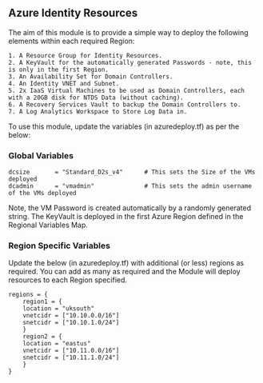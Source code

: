## Azure Identity Resources

The aim of this module is to provide a simple way to deploy the following elements within each required Region:

    1. A Resource Group for Identity Resources.
    2. A KeyVault for the automatically generated Passwords - note, this is only in the first Region. 
    3. An Availability Set for Domain Controllers.
    4. An Identity VNET and Subnet.
    5. 2x IaaS Virtual Machines to be used as Domain Controllers, each with a 20GB disk for NTDS Data (without caching).
    6. A Recovery Services Vault to backup the Domain Controllers to.
    7. A Log Analytics Workspace to Store Log Data in.

To use this module, update the variables (in azuredeploy.tf) as per the below:

 ### Global Variables
    dcsize       = "Standard_D2s_v4"      # This sets the Size of the VMs deployed
    dcadmin      = "vmadmin"              # This sets the admin username of the VMs deployed

Note, the VM Password is created automatically by a randomly generated string. The KeyVault is deployed in the first Azure Region defined in the Regional Variables Map. 

 ### Region Specific Variables

Update the below (in azuredeploy.tf) with additional (or less) regions as required. You can add as many as required and the Module will deploy resources to each Region specified. 

    regions = {
        region1 = {
        location = "uksouth"
        vnetcidr = ["10.10.0.0/16"]
        snetcidr = ["10.10.1.0/24"]
        }
        region2 = {
        location = "eastus"
        vnetcidr = ["10.11.0.0/16"]
        snetcidr = ["10.11.1.0/24"]
        }
    }

